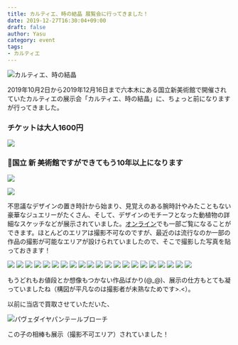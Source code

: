 ```yaml
---
title: カルティエ、時の結晶 展覧会に行ってきました！
date: 2019-12-27T16:30:04+09:00
draft: false
author: Yasu
category: event
tags:
- カルティエ
---
```


![](0_title.png "カルティエ、時の結晶")

2019年10月2日から2019年12月16日まで六本木にある国立新美術館で開催されていたカルティエの展示会「カルティエ、時の結晶」に、ちょっと前になりますが行ってきました。

### チケットは大人1600円

![](image-1.jpg)

### 国立 **新** 美術館ですができてもう10年以上になります

![](image-2.jpg)

![](image-3.jpg)

不思議なデザインの置き時計から始まり、見覚えのある腕時計やみたこともない豪華なジュエリーがたくさん、そして、デザインのモチーフとなった動植物の詳細なスケッチなどが展示されていました。[オンライン](https://cartier2019.exhn.jp/)でも一部ご覧になることができます。ほとんどのエリアは撮影不可なのですが、最近のは流行なのか一部の作品の撮影が可能なエリアが設けられていましたので、そこで撮影した写真を貼っておきます！

![](image-4.jpg)
![](image-5.jpg)
![](image-6.jpg)
![](image-7.jpg)
![](image-8.jpg)
![](image-9.jpg)
![](image-10.jpg)
![](image-11.jpg)
![](image-12.jpg)
![](image-13.jpg)
![](image-14.jpg)
![](image-15.jpg)
![](image-16.jpg)
![](image-17.jpg)
![](image-18.jpg)
![](image-19.jpg)
![](image-20.jpg)
![](image-21.jpg)
![](image-22.jpg)
![](image-23.jpg)
![](image-24.jpg)

もうどれもお値段とか想像もつかない作品ばかり(@_@)、展示の仕方もとても凝っていましたね（構図が平凡なのは撮影者が未熟なためです>.<）。

以前に当店で買取させていただいた、

![](image-26.jpg "パヴェダイヤパンテールブローチ")

この子の相棒も展示（撮影不可エリア）されていました！
